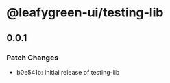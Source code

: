 # @leafygreen-ui/testing-lib

## 0.0.1

### Patch Changes

- b0e541b: Initial release of testing-lib
